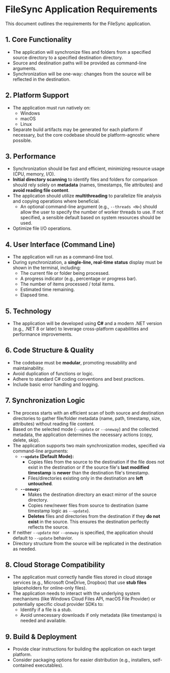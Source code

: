 # FileSync Application Requirements

This document outlines the requirements for the FileSync application.

## 1. Core Functionality

-   The application will synchronize files and folders from a specified source directory to a specified destination directory.
-   Source and destination paths will be provided as command-line arguments.
-   Synchronization will be one-way: changes from the source will be reflected in the destination.

## 2. Platform Support

-   The application must run natively on:
    -   Windows
    -   macOS
    -   Linux
-   Separate build artifacts may be generated for each platform if necessary, but the core codebase should be platform-agnostic where possible.

## 3. Performance

-   Synchronization should be fast and efficient, minimizing resource usage (CPU, memory, I/O).
-   **Initial directory scanning** to identify files and folders for comparison should rely solely on **metadata** (names, timestamps, file attributes) and **avoid reading file content**.
-   The application should utilize **multithreading** to parallelize file analysis and copying operations where beneficial.
    -   An optional command-line argument (e.g., `--threads <N>`) should allow the user to specify the number of worker threads to use. If not specified, a sensible default based on system resources should be used.
-   Optimize file I/O operations.

## 4. User Interface (Command Line)

-   The application will run as a command-line tool.
-   During synchronization, a **single-line, real-time status** display must be shown in the terminal, including:
    -   The current file or folder being processed.
    -   A progress indicator (e.g., percentage or progress bar).
    -   The number of items processed / total items.
    -   Estimated time remaining.
    -   Elapsed time.

## 5. Technology

-   The application will be developed using **C#** and a modern .NET version (e.g., .NET 8 or later) to leverage cross-platform capabilities and performance improvements.

## 6. Code Structure & Quality

-   The codebase must be **modular**, promoting reusability and maintainability.
-   Avoid duplication of functions or logic.
-   Adhere to standard C# coding conventions and best practices.
-   Include basic error handling and logging.

## 7. Synchronization Logic

-   The process starts with an efficient scan of both source and destination directories to gather file/folder metadata (name, path, timestamp, size, attributes) without reading file content.
-   Based on the selected mode (`--update` or `--oneway`) and the collected metadata, the application determines the necessary actions (copy, delete, skip).
-   The application supports two main synchronization modes, specified via command-line arguments:
    -   **`--update` (Default Mode):**
        -   Copies files from the source to the destination if the file does not exist in the destination or if the source file's **last modified timestamp** is **newer** than the destination file's timestamp.
        -   Files/directories existing only in the destination are **left untouched**.
    -   **`--oneway`:**
        -   Makes the destination directory an exact mirror of the source directory.
        -   Copies new/newer files from source to destination (same timestamp logic as `--update`).
        -   **Deletes** files and directories from the destination if they **do not exist** in the source. This ensures the destination perfectly reflects the source.
-   If neither `--update` nor `--oneway` is specified, the application should default to `--update` behavior.
-   Directory structure from the source will be replicated in the destination as needed.

## 8. Cloud Storage Compatibility

-   The application must correctly handle files stored in cloud storage services (e.g., Microsoft OneDrive, Dropbox) that use **stub files** (placeholders for online-only files).
-   The application needs to interact with the underlying system mechanisms (like Windows Cloud Files API, macOS File Provider) or potentially specific cloud provider SDKs to:
    -   Identify if a file is a stub.
    -   Avoid unnecessary downloads if only metadata (like timestamps) is needed and available.

## 9. Build & Deployment

-   Provide clear instructions for building the application on each target platform.
-   Consider packaging options for easier distribution (e.g., installers, self-contained executables). 